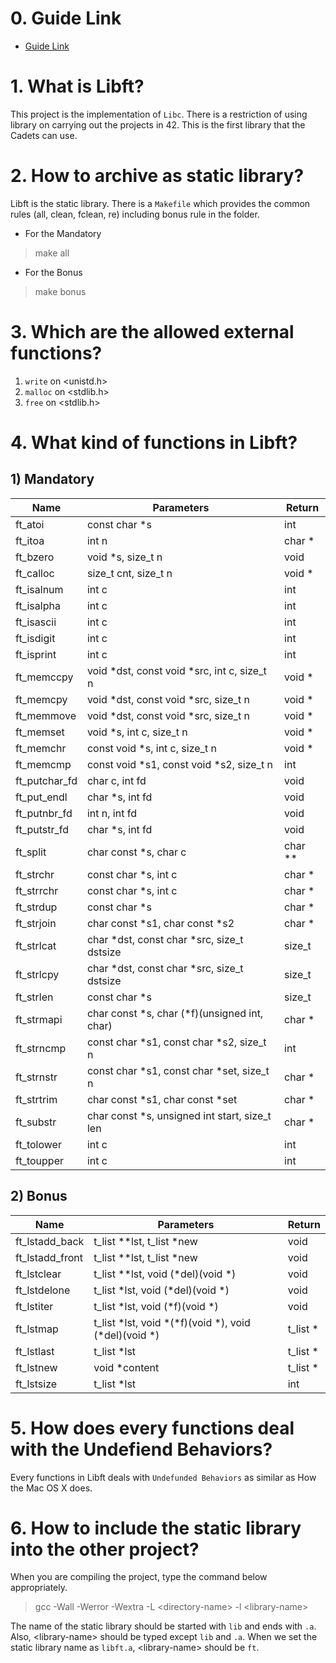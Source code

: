 # 0. Guide Link

* [Guide Link](https://bigpel66.oopy.io/library/42/inner-circle/1)

# 1. What is Libft?

This project is the implementation of `Libc`. There is a restriction of using library on carrying out the projects in 42. This is the first library that the Cadets can use.

# 2. How to archive as static library?

Libft is the static library. There is a `Makefile` which provides the common rules (all, clean, fclean, re) including bonus rule in the folder.
* For the Mandatory
> make all
* For the Bonus
> make bonus

# 3. Which are the allowed external functions?

1. `write` on \<unistd.h>
2. `malloc` on \<stdlib.h>
3. `free` on \<stdlib.h>

# 4. What kind of functions in Libft?

## 1) Mandatory

| Name | Parameters| Return |
| - | - | - |
| ft_atoi | const char *s| int |
| ft_itoa | int n | char * |
| ft_bzero | void *s, size_t n | void |
| ft_calloc | size_t cnt, size_t n | void *|
| ft_isalnum | int c | int |
| ft_isalpha | int c | int |
| ft_isascii | int c | int |
| ft_isdigit | int c | int |
| ft_isprint | int c | int |
| ft_memccpy | void *dst, const void *src, int c, size_t n | void * |
| ft_memcpy | void *dst, const void *src, size_t n | void * |
| ft_memmove | void *dst, const void *src, size_t n | void * |
| ft_memset | void *s, int c, size_t n | void * |
| ft_memchr | const void *s, int c, size_t n | void * |
| ft_memcmp | const void *s1, const void *s2, size_t n | int |
| ft_putchar_fd | char c, int fd | void |
| ft_put_endl | char *s, int fd | void |
| ft_putnbr_fd | int n, int fd | void |
| ft_putstr_fd | char *s, int fd | void |
| ft_split | char const *s, char c | char ** |
| ft_strchr | const char *s, int c | char * |
| ft_strrchr | const char *s, int c | char * |
| ft_strdup | const char *s | char * |
| ft_strjoin | char const *s1, char const *s2 | char * |
| ft_strlcat |  char *dst, const char *src, size_t dstsize | size_t |
| ft_strlcpy | char *dst, const  char *src, size_t dstsize | size_t |
| ft_strlen | const char *s | size_t |
| ft_strmapi | char const *s, char (*f)(unsigned int, char) | char * |
| ft_strncmp | const char *s1, const char *s2, size_t n | int |
| ft_strnstr | const char *s1, const char *set, size_t n | char * |
| ft_strtrim | char const *s1, char const *set | char * |
| ft_substr | char const *s, unsigned int start, size_t len | char * |
| ft_tolower | int c | int |
| ft_toupper | int c | int |

## 2) Bonus

| Name | Parameters | Return |
| - | - | - |
| ft_lstadd_back | t_list **lst, t_list *new | void |
| ft_lstadd_front | t_list **lst, t_list *new | void |
| ft_lstclear | t_list **lst, void (*del)(void *) | void |
| ft_lstdelone | t_list *lst, void (*del)(void *) | void |
| ft_lstiter | t_list *lst, void  (*f)(void *) | void |
| ft_lstmap | t_list *lst, void *(*f)(void *), void (*del)(void *) | t_list * |
| ft_lstlast | t_list *lst| t_list * |
| ft_lstnew | void *content | t_list * |
| ft_lstsize | t_list *lst | int |

# 5. How does every functions deal with the Undefiend Behaviors?

Every functions in Libft deals with `Undefunded Behaviors` as similar as How the Mac OS X does.

# 6. How to include the static library into the other project?

When you are compiling the project, type the command below appropriately.
> gcc -Wall -Werror -Wextra -L \<directory-name> -l \<library-name>

The name of the static library should be started with `lib` and ends with `.a`. Also, \<library-name> should be typed except `lib` and `.a`. When we set the static library name as `libft.a`, \<library-name> should be `ft`.
